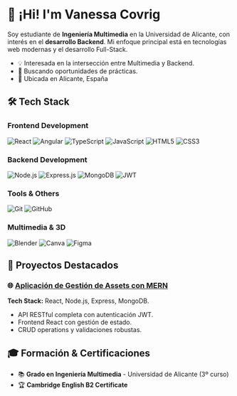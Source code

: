 # 👋 ¡Hi! I'm Vanessa Covrig

Soy estudiante de **Ingeniería Multimedia** en la Universidad de Alicante, con interés en el **desarrollo Backend**. Mi enfoque principal está en tecnologías web modernas y el desarrollo Full-Stack.

- 💡 Interesada en la intersección entre Multimedia y Backend.
- 🎯 Buscando oportunidades de prácticas.
- 📍 Ubicada en Alicante, España

## 🛠️ Tech Stack

### Frontend Development
![React](https://img.shields.io/badge/React-20232A?style=for-the-badge&logo=react&logoColor=61DAFB)
![Angular](https://img.shields.io/badge/Angular-DD0031?style=for-the-badge&logo=angular&logoColor=white)
![TypeScript](https://img.shields.io/badge/TypeScript-007ACC?style=for-the-badge&logo=typescript&logoColor=white)
![JavaScript](https://img.shields.io/badge/JavaScript-F7DF1E?style=for-the-badge&logo=javascript&logoColor=black)
![HTML5](https://img.shields.io/badge/HTML5-E34F26?style=for-the-badge&logo=html5&logoColor=white)
![CSS3](https://img.shields.io/badge/CSS3-1572B6?style=for-the-badge&logo=css3&logoColor=white)


### Backend Development
![Node.js](https://img.shields.io/badge/Node.js-43853D?style=for-the-badge&logo=node.js&logoColor=white)
![Express.js](https://img.shields.io/badge/Express.js-404D59?style=for-the-badge&logo=express&logoColor=white)
![MongoDB](https://img.shields.io/badge/MongoDB-4EA94B?style=for-the-badge&logo=mongodb&logoColor=white)
![JWT](https://img.shields.io/badge/JWT-black?style=for-the-badge&logo=JSON%20web%20tokens)

### Tools & Others
![Git](https://img.shields.io/badge/GIT-E44C30?style=for-the-badge&logo=git&logoColor=white)
![GitHub](https://img.shields.io/badge/GitHub-100000?style=for-the-badge&logo=github&logoColor=white)

### Multimedia & 3D
![Blender](https://img.shields.io/badge/blender-%23F5792A.svg?style=for-the-badge&logo=blender&logoColor=white)
![Canva](https://img.shields.io/badge/Canva-%2300C4CC.svg?style=for-the-badge&logo=canva&logoColor=white)
![Figma](https://img.shields.io/badge/Figma-%232C2C2C.svg?style=for-the-badge&logo=figma&logoColor=white)



## 🚀 Proyectos Destacados

### 🌐 [Aplicación de Gestión de Assets con MERN](https://github.com/vancovx/BULL3D)
**Tech Stack:** React, Node.js, Express, MongoDB.
- API RESTful completa con autenticación JWT.
- Frontend React con gestión de estado.
- CRUD operations y validaciones robustas.


## 🎓 Formación & Certificaciones

- 📚 **Grado en Ingeniería Multimedia** - Universidad de Alicante (3º curso)
- 🏆 **Cambridge English B2 Certificate**

